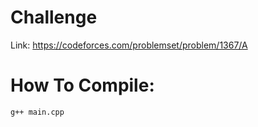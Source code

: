 # Challenge
Link: https://codeforces.com/problemset/problem/1367/A

# How To Compile:
`g++ main.cpp`
